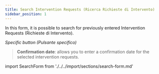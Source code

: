 ```yaml
---
title: Search Intervention Requests (Ricerca Richieste di Intervento)
sidebar_position: 1
---
```


In this form, it is possible to search for previously entered Intervention Requests (Richieste di Intervento).

*Specific button (Pulsante specifico)*

> **Confirmation date**: allows you to enter a confirmation date for the selected intervention requests.

import SearchForm from './../../import/sections/search-form.md'

<SearchForm />